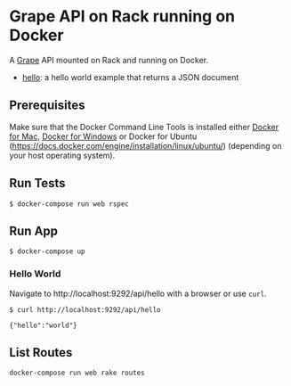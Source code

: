 Grape API on Rack running on Docker
===================================

A [Grape](http://github.com/ruby-grape/grape) API mounted on Rack and running on Docker.

* [hello](api/hello.rb): a hello world example that returns a JSON document

Prerequisites
-------------
Make sure that the Docker Command Line Tools is installed either [Docker for Mac](https://docs.docker.com/docker-for-mac/), [Docker for Windows](https://docs.docker.com/docker-for-windows/) or Docker for Ubuntu (https://docs.docker.com/engine/installation/linux/ubuntu/) (depending on your host operating system).

Run Tests
---------
```
$ docker-compose run web rspec
```

Run App
-------

```
$ docker-compose up
```

### Hello World

Navigate to http://localhost:9292/api/hello with a browser or use `curl`.

```
$ curl http://localhost:9292/api/hello

{"hello":"world"}
```

List Routes
-----------

```
docker-compose run web rake routes
```
